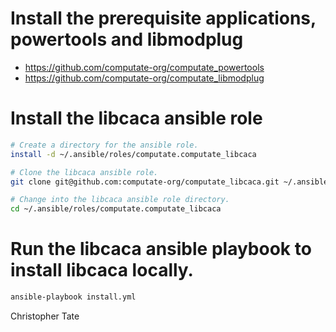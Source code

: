 
# Install the prerequisite applications, powertools and libmodplug

- https://github.com/computate-org/computate_powertools
- https://github.com/computate-org/computate_libmodplug

# Install the libcaca ansible role

```bash
# Create a directory for the ansible role. 
install -d ~/.ansible/roles/computate.computate_libcaca

# Clone the libcaca ansible role. 
git clone git@github.com:computate-org/computate_libcaca.git ~/.ansible/roles/computate.computate_libcaca

# Change into the libcaca ansible role directory. 
cd ~/.ansible/roles/computate.computate_libcaca
```

# Run the libcaca ansible playbook to install libcaca locally. 

```bash
ansible-playbook install.yml
```

Christopher Tate
